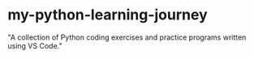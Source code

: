# my-python-learning-journey
"A collection of Python coding exercises and practice programs written using VS Code."
